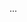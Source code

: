 <panel type="success" header=":trophy: Can follow TDD :star::star::star::star:" expandable expanded no-close>

<panel type="success" header=":trophy: Can explain TDD :star::star::star::star:" expandable>
  <include src="../../book/testing/tdd/what/full.md" />
  <panel header=":dart: Evidence" expanded>

...

  </panel>
</panel>

</panel>
